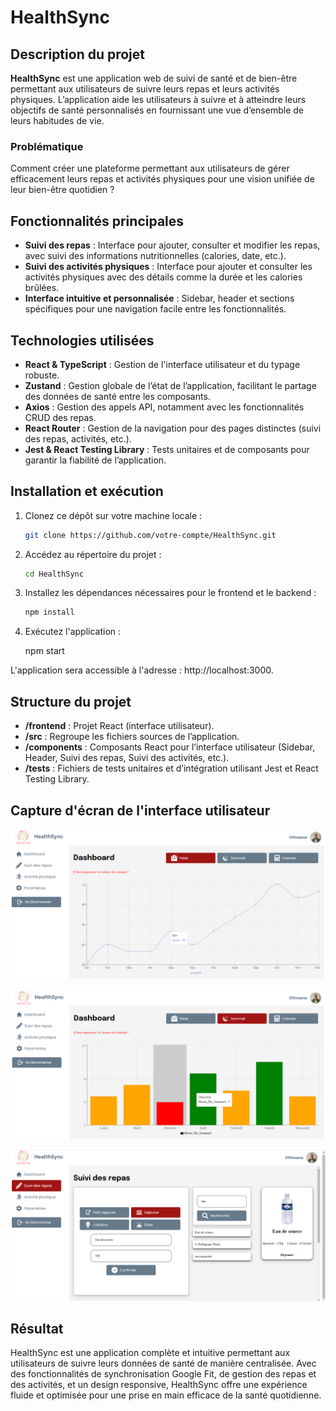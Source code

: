 # HealthSync

## Description du projet
**HealthSync** est une application web de suivi de santé et de bien-être permettant aux utilisateurs de suivre leurs repas et leurs activités physiques. L’application aide les utilisateurs à suivre et à atteindre leurs objectifs de santé personnalisés en fournissant une vue d’ensemble de leurs habitudes de vie.

### Problématique
Comment créer une plateforme permettant aux utilisateurs de gérer efficacement leurs repas et activités physiques pour une vision unifiée de leur bien-être quotidien ?

## Fonctionnalités principales
- **Suivi des repas** : Interface pour ajouter, consulter et modifier les repas, avec suivi des informations nutritionnelles (calories, date, etc.).
- **Suivi des activités physiques** : Interface pour ajouter et consulter les activités physiques avec des détails comme la durée et les calories brûlées.
- **Interface intuitive et personnalisée** : Sidebar, header et sections spécifiques pour une navigation facile entre les fonctionnalités.

## Technologies utilisées
- **React & TypeScript** : Gestion de l'interface utilisateur et du typage robuste.
- **Zustand** : Gestion globale de l’état de l’application, facilitant le partage des données de santé entre les composants.
- **Axios** : Gestion des appels API, notamment avec les fonctionnalités CRUD des repas.
- **React Router** : Gestion de la navigation pour des pages distinctes (suivi des repas, activités, etc.).
- **Jest & React Testing Library** : Tests unitaires et de composants pour garantir la fiabilité de l’application.

## Installation et exécution

1. Clonez ce dépôt sur votre machine locale :
    ```bash
    git clone https://github.com/votre-compte/HealthSync.git
    ```
2. Accédez au répertoire du projet :
    ```bash
    cd HealthSync
    ```
3. Installez les dépendances nécessaires pour le frontend et le backend :
    ```bash
    npm install
    ```
4. Exécutez l'application :
    
    npm start


L'application sera accessible à l'adresse : http://localhost:3000.


## Structure du projet
- **/frontend** : Projet React (interface utilisateur).
- **/src** : Regroupe les fichiers sources de l’application.
- **/components** : Composants React pour l’interface utilisateur (Sidebar, Header, Suivi des repas, Suivi des activités, etc.).
- **/tests** : Fichiers de tests unitaires et d’intégration utilisant Jest et React Testing Library.

  
## Capture d'écran de l'interface utilisateur
![Capture d'écran - Dashboard](https://github.com/OthmaneB-Pro/HealthSync/raw/main/public/img/HealthSync.PNG)

![Capture d'écran - Repos](https://github.com/OthmaneB-Pro/HealthSync/raw/main/public/img/HealthSyncSleep.PNG)

![Capture d'écran - Suivi des repas](https://github.com/OthmaneB-Pro/HealthSync/raw/main/public/img/HealthSyncRepas.PNG)


## Résultat
HealthSync est une application complète et intuitive permettant aux utilisateurs de suivre leurs données de santé de manière centralisée. Avec des fonctionnalités de synchronisation Google Fit, de gestion des repas et des activités, et un design responsive, HealthSync offre une expérience fluide et optimisée pour une prise en main efficace de la santé quotidienne.
